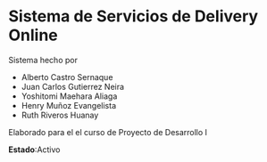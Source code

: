 Sistema de Servicios de Delivery Online
====
Sistema hecho por
 - Alberto Castro Sernaque
 - Juan Carlos Gutierrez Neira
 - Yoshitomi Maehara Aliaga
 - Henry Muñoz Evangelista
 - Ruth Riveros Huanay

Elaborado para el el curso de Proyecto de Desarrollo I

**Estado**:Activo
